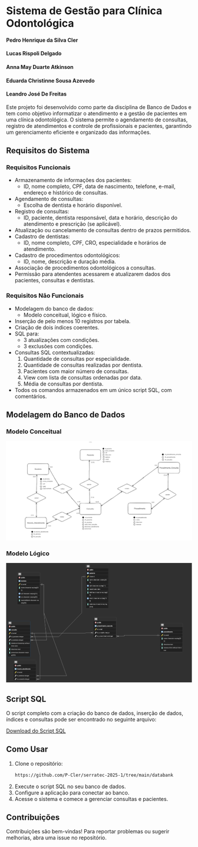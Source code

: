 # Sistema de Gestão para Clínica Odontológica

#### Pedro Henrique da Silva Cler
#### Lucas Rispoli Delgado
#### Anna May Duarte Atkinson
#### Eduarda Christinne Sousa Azevedo
#### Leandro José De Freitas


Este projeto foi desenvolvido como parte da disciplina de Banco de Dados e tem como objetivo informatizar o atendimento e a gestão de pacientes em uma clínica odontológica. O sistema permite o agendamento de consultas, registro de atendimentos e controle de profissionais e pacientes, garantindo um gerenciamento eficiente e organizado das informações.

## Requisitos do Sistema

### Requisitos Funcionais

- Armazenamento de informações dos pacientes:
  - ID, nome completo, CPF, data de nascimento, telefone, e-mail, endereço e histórico de consultas.
- Agendamento de consultas:
  - Escolha de dentista e horário disponível.
- Registro de consultas:
  - ID, paciente, dentista responsável, data e horário, descrição do atendimento e prescrição (se aplicável).
- Atualização ou cancelamento de consultas dentro de prazos permitidos.
- Cadastro de dentistas:
  - ID, nome completo, CPF, CRO, especialidade e horários de atendimento.
- Cadastro de procedimentos odontológicos:
  - ID, nome, descrição e duração média.
- Associação de procedimentos odontológicos a consultas.
- Permissão para atendentes acessarem e atualizarem dados dos pacientes, consultas e dentistas.

### Requisitos Não Funcionais

- Modelagem do banco de dados:
  - Modelo conceitual, lógico e físico.
- Inserção de pelo menos 10 registros por tabela.
- Criação de dois índices coerentes.
- SQL para:
  - 3 atualizações com condições.
  - 3 exclusões com condições.
- Consultas SQL contextualizadas:
  1. Quantidade de consultas por especialidade.
  2. Quantidade de consultas realizadas por dentista.
  3. Pacientes com maior número de consultas.
  4. View com lista de consultas ordenadas por data.
  5. Média de consultas por dentista.
- Todos os comandos armazenados em um único script SQL, com comentários.

## Modelagem do Banco de Dados

### Modelo Conceitual

![Modelo Conceitual](https://github.com/P-Cler/serratec-2025-1/blob/main/databank/assets/Modelo_conceitual_-_clinica_odontologica_grupo_6.jpg)

### Modelo Lógico

![Modelo Lógico](https://github.com/P-Cler/serratec-2025-1/blob/main/databank/assets/odonto.png)

## Script SQL

O script completo com a criação do banco de dados, inserção de dados, índices e consultas pode ser encontrado no seguinte arquivo:

[Download do Script SQL](https://github.com/P-Cler/serratec-2025-1/blob/main/databank/script.sql)

## Como Usar

1. Clone o repositório:
   ```sh
   https://github.com/P-Cler/serratec-2025-1/tree/main/databank
   ```
2. Execute o script SQL no seu banco de dados.
3. Configure a aplicação para conectar ao banco.
4. Acesse o sistema e comece a gerenciar consultas e pacientes.

## Contribuições

Contribuições são bem-vindas! Para reportar problemas ou sugerir melhorias, abra uma issue no repositório.


